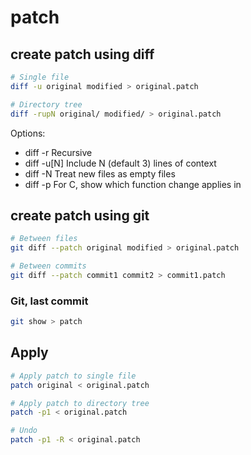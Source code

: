 # patch

## create patch using diff

```bash
# Single file
diff -u original modified > original.patch

# Directory tree
diff -rupN original/ modified/ > original.patch
```

Options:

  * diff -r     Recursive
  * diff -u[N]  Include N (default 3) lines of context
  * diff -N     Treat new files as empty files
  * diff -p     For C, show which function change applies in


## create patch using git

```bash
# Between files
git diff --patch original modified > original.patch

# Between commits
git diff --patch commit1 commit2 > commit1.patch
```


### Git, last commit

```bash
git show > patch
```


## Apply

```bash
# Apply patch to single file
patch original < original.patch

# Apply patch to directory tree
patch -p1 < original.patch

# Undo
patch -p1 -R < original.patch
```
